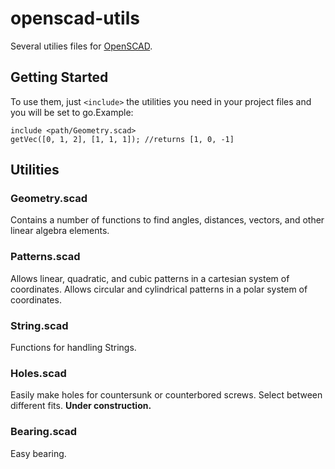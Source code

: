 # openscad-utils

Several utilies files for [OpenSCAD](http://www.openscad.org/).

## Getting Started

To use them, just `<include>` the utilities you need in your project files and you will be set to go.Example:
```
include <path/Geometry.scad>
getVec([0, 1, 2], [1, 1, 1]); //returns [1, 0, -1]
```

## Utilities

### Geometry.scad

Contains a number of functions to find angles, distances, vectors, and other linear algebra elements. 

### Patterns.scad

Allows linear, quadratic, and cubic patterns in a cartesian system of coordinates.
Allows circular and cylindrical patterns in a polar system of coordinates.

### String.scad

Functions for handling Strings.

### Holes.scad

Easily make holes for countersunk or counterbored screws. Select between different fits.
**Under construction.**

### Bearing.scad

Easy bearing.

